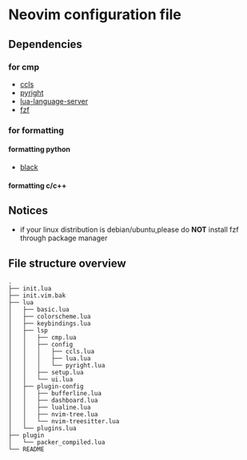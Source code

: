 # Neovim configuration file

## Dependencies
### for cmp
- [ccls](https://github.com/MaskRay/ccls)
- [pyright](https://github.com/microsoft/pyright)
- [lua-language-server](https://github.com/sumneko/lua-language-server)
- [fzf](https://github.com/junegunn/fzf#using-git)
### for formatting 
#### formatting python
- [black](https://github.com/psf/black)
#### formatting c/c++

## Notices
- if your linux distribution is debian/ubuntu,please do **NOT**  install fzf  through package manager


## File structure overview
```
.
├── init.lua
├── init.vim.bak
├── lua
│   ├── basic.lua
│   ├── colorscheme.lua
│   ├── keybindings.lua
│   ├── lsp
│   │   ├── cmp.lua
│   │   ├── config
│   │   │   ├── ccls.lua
│   │   │   ├── lua.lua
│   │   │   └── pyright.lua
│   │   ├── setup.lua
│   │   └── ui.lua
│   ├── plugin-config
│   │   ├── bufferline.lua
│   │   ├── dashboard.lua
│   │   ├── lualine.lua
│   │   ├── nvim-tree.lua
│   │   └── nvim-treesitter.lua
│   └── plugins.lua
├── plugin
│   └── packer_compiled.lua
└── README
```


